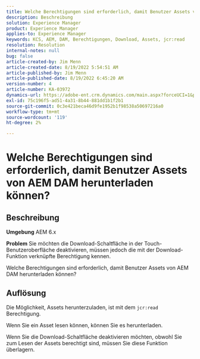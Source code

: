 ```yaml
---
title: Welche Berechtigungen sind erforderlich, damit Benutzer Assets von AEM DAM herunterladen können?
description: Beschreibung
solution: Experience Manager
product: Experience Manager
applies-to: Experience Manager
keywords: KCS, AEM, DAM, Berechtigungen, Download, Assets, jcr:read
resolution: Resolution
internal-notes: null
bug: false
article-created-by: Jim Menn
article-created-date: 8/19/2022 5:54:51 AM
article-published-by: Jim Menn
article-published-date: 8/19/2022 6:45:20 AM
version-number: 4
article-number: KA-03972
dynamics-url: https://adobe-ent.crm.dynamics.com/main.aspx?forceUCI=1&pagetype=entityrecord&etn=knowledgearticle&id=94ac366f-831f-ed11-b83e-0022480866ad
exl-id: 75c196f5-ad51-4a31-8b44-881dd1b1f2b1
source-git-commit: 0c3e421beca46d9fe1952b1f98538a50697216a0
workflow-type: tm+mt
source-wordcount: '119'
ht-degree: 2%

---
```


# Welche Berechtigungen sind erforderlich, damit Benutzer Assets von AEM DAM herunterladen können?

## Beschreibung


<b>Umgebung</b>
AEM 6.x

<b>Problem</b>
Sie möchten die Download-Schaltfläche in der Touch-Benutzeroberfläche deaktivieren, müssen jedoch die mit der Download-Funktion verknüpfte Berechtigung kennen.

Welche Berechtigungen sind erforderlich, damit Benutzer Assets von AEM DAM herunterladen können?


## Auflösung


Die Möglichkeit, Assets herunterzuladen, ist mit dem `jcr:read` Berechtigung.

Wenn Sie ein Asset lesen können, können Sie es herunterladen.

Wenn Sie die Download-Schaltfläche deaktivieren möchten, obwohl Sie zum Lesen der Assets berechtigt sind, müssen Sie diese Funktion überlagern.
